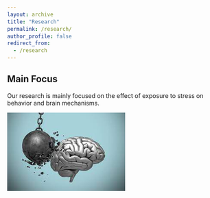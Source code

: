 ```yaml
---
layout: archive
title: "Research"
permalink: /research/
author_profile: false
redirect_from:
  - /research
---
```


## Main Focus

Our research is mainly focused on the effect of exposure to stress on behavior and brain mechanisms. 


<img src="/images/stress_img.jpeg">
